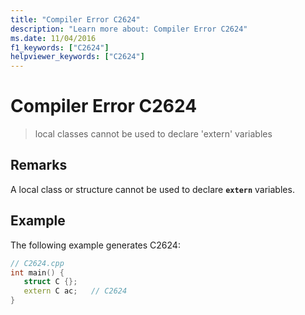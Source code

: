 ```yaml
---
title: "Compiler Error C2624"
description: "Learn more about: Compiler Error C2624"
ms.date: 11/04/2016
f1_keywords: ["C2624"]
helpviewer_keywords: ["C2624"]
---
```

# Compiler Error C2624

> local classes cannot be used to declare 'extern' variables

## Remarks

A local class or structure cannot be used to declare **`extern`** variables.

## Example

The following example generates C2624:

```cpp
// C2624.cpp
int main() {
   struct C {};
   extern C ac;   // C2624
}
```
